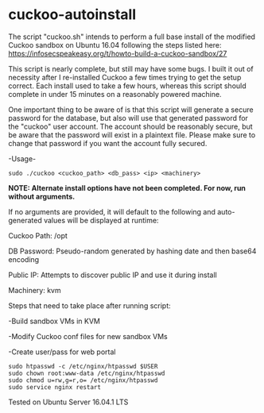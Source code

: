 # cuckoo-autoinstall
The script "cuckoo.sh" intends to perform a full base install of the modified Cuckoo sandbox on Ubuntu 16.04 following the steps listed here: https://infosecspeakeasy.org/t/howto-build-a-cuckoo-sandbox/27

This script is nearly complete, but still may have some bugs. I built it out of necessity after I re-installed Cuckoo a few times trying to get the setup correct. Each install used to take a few hours, whereas this script should complete in under 15 minutes on a reasonably powered machine.

One important thing to be aware of is that this script will generate a secure password for the database, but also will use that generated password for the "cuckoo" user account. The account should be reasonably secure, but be aware that the password will exist in a plaintext file. Please make sure to change that password if you want the account fully secured.

-Usage-
```
sudo ./cuckoo <cuckoo_path> <db_pass> <ip> <machinery>
```
**NOTE: Alternate install options have not been completed. For now, run without arguments.**

If no arguments are provided, it will default to the following and auto-generated values will be displayed at runtime:

Cuckoo Path: /opt

DB Password: Pseudo-random generated by hashing date and then base64 encoding

Public IP: Attempts to discover public IP and use it during install

Machinery: kvm

Steps that need to take place after running script:

-Build sandbox VMs in KVM

-Modify Cuckoo conf files for new sandbox VMs

-Create user/pass for web portal

```
sudo htpasswd -c /etc/nginx/htpasswd $USER
sudo chown root:www-data /etc/nginx/htpasswd
sudo chmod u=rw,g=r,o= /etc/nginx/htpasswd
sudo service nginx restart
```

Tested on Ubuntu Server 16.04.1 LTS
